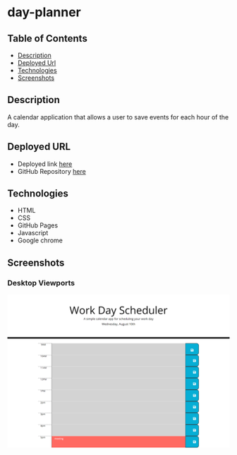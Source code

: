 # day-planner

## Table of Contents

- [Description](#description)
- [Deployed Url](#deployed-url)
- [Technologies](#technologies)
- [Screenshots](#screenshots)

## Description

A calendar application that allows a user to save events for each hour of the day.

## Deployed URL

- Deployed link [here](https://mkn01.github.io/day-planner//)
- GitHub Repository [here](https://github.com/Mkn01/day-planner/tree/dev)

## Technologies

- HTML
- CSS
- GitHub Pages
- Javascript
- Google chrome

## Screenshots

### Desktop Viewports

![Desktop viewport](./main/assets/images/screencapture-127-0-0-1-5500-index-html-2022-08-10-17_42_09.png)
